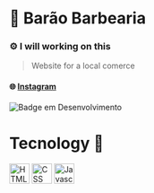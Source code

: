 # 💈 Barão Barbearia

### ⚙️ I will working on this

> Website for a local comerce
#### :globe_with_meridians: [Instagram](https://www.instagram.com/barao_barbearia_/)

![Badge em Desenvolvimento](http://img.shields.io/static/v1?label=I-WILL&message=UPDATE-THIS&color=GREEN&style=for-the-badge)

# Tecnology :bug:

  <a href="https://developer.mozilla.org/pt-BR/docs/Web/CSS" target="_blank" rel="noreferrer"><img src="https://raw.githubusercontent.com/danielcranney/readme-generator/main/public/icons/skills/html5-colored.svg" width="36" height="36" alt="HTML" /></a>
  <a href="https://developer.mozilla.org/pt-BR/docs/Web/CSS" target="_blank" rel="noreferrer"><img src="https://raw.githubusercontent.com/danielcranney/readme-generator/main/public/icons/skills/css3-colored.svg" width="36" height="36" alt="CSS" /></a>
<a href="https://developer.mozilla.org/en-US/docs/Web/JavaScript" target="_blank" rel="noreferrer"><img src="https://raw.githubusercontent.com/danielcranney/readme-generator/main/public/icons/skills/javascript-colored.svg" width="36" height="36" alt="Javascript"/></a>
